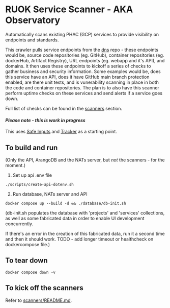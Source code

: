 # RUOK Service Scanner - AKA Observatory

Automatically scans existing PHAC (GCP) services to provide visibility on endpoints and standards. 

This crawler pulls service endpoints from the [dns](https://github.com/PHACDataHub/dns/tree/main/dns-records) repo - these endpoints would be, source code repositories (eg. GitHub), container repositories (eg. dockerHub, Artifact Registry), URL endpoints (eg. webapp and it's API), and domains.  It then uses these endpoints to kickoff a series of checks to gather business and security information.  Some examples would be, does this service have an API, does it have GitHub main branch protection enabled, are there unit tests, and is vunerability scanning in place in both the code and container repositories. The plan is to also have this scanner perform uptime checks on these services and send alerts if a service goes down.  

Full list of checks can be found in the [scanners](./scanners) section. 


#### *Please note - this is work in progress* 

This uses [Safe Inputs](https://github.com/PHACDataHub/safe-inputs) and [Tracker](https://github.com/canada-ca/tracker) as a starting point.

## To build and run 
(Only the API, ArangoDB and the NATs server, but *not* the scanners - for the moment.) 
1. Set up api .env file 
```
./scripts/create-api-dotenv.sh
```
2. Run database, NATs server and API
```
docker compose up --build -d && ./database/db-init.sh
```
(db-init.sh populates the database with 'projects' and 'services' collections, as well as some fabricated data in order to enable UI development concurrently.

If there's an error in the creation of this fabricated data, run it a second time and then it should work. TODO - add longer timeout or healthcheck on dockercompose file.) 

## To tear down 
```
docker compose down -v
```
## To kick off the scanners
Refer to [scanners/README.md](./scanners/README.md).




